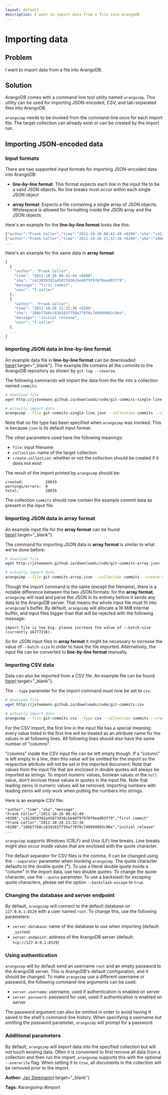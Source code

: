 ```yaml
---
layout: default
description: I want to import data from a file into ArangoDB
---
```

# Importing data

## Problem

I want to import data from a file into ArangoDB.

## Solution

ArangoDB comes with a command-line tool utility named `arangoimp`. This utility can be
used for importing JSON-encoded, CSV, and tab-separated files into ArangoDB.

`arangoimp` needs to be invoked from the command-line once for each import file.
The target collection can already exist or can be created by the import run.

## Importing JSON-encoded data

### Input formats

There are two supported input formats for importing JSON-encoded data into ArangoDB:

* **line-by-line format**: This format expects each line in the input file to be a valid
  JSON objects. No line breaks must occur within each single JSON object

* **array format**: Expects a file containing a single array of JSON objects. Whitespace is
  allowed for formatting inside the JSON array and the JSON objects

Here's an example for the **line-by-line format** looks like this:

```js
{"author":"Frank Celler","time":"2011-10-26 08:42:49 +0200","sha":"c413859392a45873936cbe40797970f8eed93ff9","message":"first commit","user":"f.celler"}
{"author":"Frank Celler","time":"2011-10-26 21:32:36 +0200","sha":"10bb77b8cc839201ff59a778f0c740994083c96e","message":"initial release","user":"f.celler"}
...
```

Here's an example for the same data in **array format**:

```js
[
  {
    "author": "Frank Celler",
    "time": "2011-10-26 08:42:49 +0200",
    "sha": "c413859392a45873936cbe40797970f8eed93ff9",
    "message": "first commit",
    "user": "f.celler"
  },
  {
    "author": "Frank Celler",
    "time": "2011-10-26 21:32:36 +0200",
    "sha": "10bb77b8cc839201ff59a778f0c740994083c96e",
    "message": "initial release",
    "user": "f.celler"
  },
  ...
]
```

### Importing JSON data in line-by-line format

An example data file in **line-by-line format** can be downloaded 
[here](http://jsteemann.github.io/downloads/code/git-commits-single-line.json){:target="_blank"}. The example
file contains all the commits to the ArangoDB repository as shown by `git log --reverse`.

The following commands will import the data from the file into a collection named `commits`:

```bash
# download file
wget http://jsteemann.github.io/downloads/code/git-commits-single-line.json

# actually import data
arangoimp --file git-commits-single-line.json --collection commits --create-collection true
```

Note that no file type has been specified when `arangoimp` was invoked. This is because `json`
is its default input format.

The other parameters used have the following meanings:

- `file`: input filename
- `collection`: name of the target collection
- `create-collection`: whether or not the collection should be created if it does not exist

The result of the import printed by `arangoimp` should be:

```
created:          20039
warnings/errors:  0
total:            20039
```

The collection `commits` should now contain the example commit data as present in the input file.

### Importing JSON data in array format

An example input file for the **array format** can be found [here](http://jsteemann.github.io/downloads/code/git-commits-array.json){:target="_blank"}.

The command for importing JSON data in **array format** is similar to what we've done before:

```bash
# download file
wget http://jsteemann.github.io/downloads/code/git-commits-array.json

# actually import data
arangoimp --file git-commits-array.json --collection commits --create-collection true
```

Though the import command is the same (except the filename), there is a notable difference between the
two JSON formats: for the **array format**, `arangoimp` will read and parse the JSON in its entirety
before it sends any data to the ArangoDB server. That means the whole input file must fit into 
`arangoimp`'s buffer. By default, `arangoimp` will allocate a 16 MiB internal buffer, and input files bigger 
than that will be rejected with the following message:

```
import file is too big. please increase the value of --batch-size (currently 16777216).
```

So for JSON input files in **array format** it might be necessary to increase the value of `--batch-size`
in order to have the file imported. Alternatively, the input file can be converted to **line-by-line format**
manually.


### Importing CSV data

Data can also be imported from a CSV file. An example file can be found [here](http://jsteemann.github.io/downloads/code/git-commits.csv){:target="_blank"}.

The `--type` parameter for the import command must now be set to `csv`:

```bash
# download file
wget http://jsteemann.github.io/downloads/code/git-commits.csv

# actually import data
arangoimp --file git-commits.csv --type csv --collection commits --create-collection true
```

For the CSV import, the first line in the input file has a special meaning: every value listed in the
first line will be treated as an attribute name for the values in all following lines. All following
lines should also have the same number of "columns".

"columns" inside the CSV input file can be left empty though. If a "column" is left empty in a line,
then this value will be omitted for the import so the respective attribute will not be set in the imported
document. Note that values from the input file that are enclosed in double quotes will always be imported as 
strings. To import numeric values, boolean values or the `null` value, don't enclose these values in quotes in
the input file. Note that leading zeros in numeric values will be removed. Importing numbers with leading 
zeros will only work when putting the numbers into strings.

Here is an example CSV file:

```plain
"author","time","sha","message"
"Frank Celler","2011-10-26 08:42:49 +0200","c413859392a45873936cbe40797970f8eed93ff9","first commit"
"Frank Celler","2011-10-26 21:32:36 +0200","10bb77b8cc839201ff59a778f0c740994083c96e","initial release"
...
```

`arangoimp` supports Windows (CRLF) and Unix (LF) line breaks. Line breaks might also occur inside values 
that are enclosed with the quote character.

The default separator for CSV files is the comma. It can be changed using the `--separator` parameter
when invoking `arangoimp`. The quote character defaults to the double quote (**"**). To use a literal double 
quote inside a "column" in the import data, use two double quotes. To change the quote character, use the
`--quote` parameter. To use a backslash for escaping quote characters, please set the option `--backslash-escape`
to `true`.


### Changing the database and server endpoint

By default, `arangoimp` will connect to the default database on `127.0.0.1:8529` with a user named
`root`. To change this, use the following parameters:

- `server.database`: name of the database to use when importing (default: `_system`)
- `server.endpoint`: address of the ArangoDB server (default: `tcp://127.0.0.1:8529`)


### Using authentication

`arangoimp` will by default send an username `root` and an empty password to the ArangoDB
server. This is ArangoDB's default configuration, and it should be changed. To make `arangoimp`
use a different username or password, the following command-line arguments can be used:

- `server.username`: username, used if authentication is enabled on server
- `server.password`: password for user, used if authentication is enabled on server

The password argument can also be omitted in order to avoid having it saved in the shell's
command-line history. When specifying a username but omitting the password parameter,
`arangoimp` will prompt for a password.


### Additional parameters

By default, `arangoimp` will import data into the specified collection but will not touch
existing data. Often it is convenient to first remove all data from a collection and then run
the import. `arangoimp` supports this with the optional `--overwrite` flag. When setting it to
`true`, all documents in the collection will be removed prior to the import.

**Author:** [Jan Steemann](https://github.com/jsteemann){:target="_blank"}

**Tags**: #arangoimp #import
